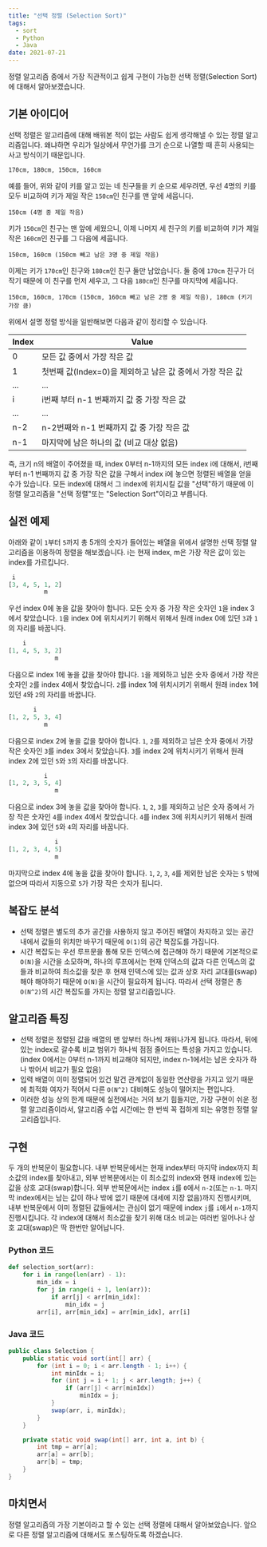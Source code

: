 ```yaml
---
title: "선택 정렬 (Selection Sort)"
tags:
  - sort
  - Python
  - Java
date: 2021-07-21
---
```


정렬 알고리즘 중에서 가장 직관적이고 쉽게 구현이 가능한 선택 정렬(Selection Sort)에 대해서 알아보겠습니다.

## 기본 아이디어

선택 정렬은 알고리즘에 대해 배워본 적이 없는 사람도 쉽게 생각해낼 수 있는 정렬 알고리즘입니다. 왜냐하면 우리가 일상에서 무언가를 크기 순으로 나열할 때 흔히 사용되는 사고 방식이기 때문입니다.

```
170cm, 180cm, 150cm, 160cm
```

예를 들어, 위와 같이 키를 알고 있는 네 친구들을 키 순으로 세우려면, 우선 4명의 키를 모두 비교하여 키가 제일 작은 `150cm`인 친구를 맨 앞에 세웁니다.

```
150cm (4명 중 제일 작음)
```

키가 `150cm`인 친구는 맨 앞에 세웠으니, 이제 나머지 세 친구의 키를 비교하여 키가 제일 작은 `160cm`인 친구를 그 다음에 세웁니다.

```
150cm, 160cm (150cm 빼고 남은 3명 중 제일 작음)
```

이제는 키가 `170cm`인 친구와 `180cm`인 친구 둘만 남았습니다. 둘 중에 `170cm` 친구가 더 작기 때문에 이 친구를 먼저 세우고, 그 다음 `180cm`인 친구를 마지막에 세웁니다.

```
150cm, 160cm, 170cm (150cm, 160cm 빼고 남은 2명 중 제일 작음), 180cm (키기 가장 큼)
```

위에서 설명 정렬 방식을 일반해보면 다음과 같이 정리할 수 있습니다.

| Index | Value                                                     |
| ----- | --------------------------------------------------------- |
| 0     | 모든 값 중에서 가장 작은 값                               |
| 1     | 첫번째 값(Index=0)을 제외하고 남은 값 중에서 가장 작은 값 |
| ...   | ...                                                       |
| i     | i번째 부터 n-1 번째까지 값 중 가장 작은 값                |
| ...   | ...                                                       |
| n-2   | n-2번째와 n-1 번째까지 값 중 가장 작은 값                 |
| n-1   | 마지막에 남은 하나의 값 (비교 대상 없음)                  |

즉, 크기 n의 배열이 주어졌을 때, index 0부터 n-1까지의 모든 index i에 대해서, i번째 부터 n-1 번째까지 값 중 가장 작은 값을 구해서 index i에 놓으면 정렬된 배열을 얻을 수가 있습니다.
모든 index에 대해서 그 index에 위치시킬 값을 "선택"하기 때문에 이 정렬 알고리즘을 "선택 정렬"또는 "Selection Sort"이라고 부릅니다.

## 실전 예제

아래와 같이 `1`부터 `5`까지 총 5개의 숫자가 들어있는 배열을 위에서 설명한 선택 정렬 알고리즘을 이용하여 정렬을 해보겠습니다. i는 현재 index, m은 가장 작은 값이 있는 index를 가르킵니다.

```py
 i
[3, 4, 5, 1, 2]
          m
```

우선 index 0에 놓을 값을 찾아야 합니다. 모든 숫자 중 가장 작은 숫자인 `1`을 index 3에서 찾았습니다. `1`을 index 0에 위치시키기 위해서 위해서 원래 index 0에 있던 `3`과 `1`의 자리를 바꿉니다.

```py
    i
[1, 4, 5, 3, 2]
             m
```

다음으로 index 1에 놓을 값을 찾아야 합니다. `1`을 제외하고 남은 숫자 중에서 가장 작은 숫자인 `2`를 index 4에서 찾았습니다. `2`를 index 1에 위치시키기 위해서 원래 index 1에 있던 `4`와 `2`의 자리를 바꿉니다.

```py
       i
[1, 2, 5, 3, 4]
          m
```

다음으로 index 2에 놓을 값을 찾아야 합니다. `1`, `2`를 제외하고 남은 숫자 중에서 가장 작은 숫자인 `3`를 index 3에서 찾았습니다. `3`를 index 2에 위치시키기 위해서 원래 index 2에 있던 `5`와 `3`의 자리를 바꿉니다.

```py
          i
[1, 2, 3, 5, 4]
             m
```

다음으로 index 3에 놓을 값을 찾아야 합니다. `1`, `2`, `3`를 제외하고 남은 숫자 중에서 가장 작은 숫자인 `4`를 index 4에서 찾았습니다. `4`를 index 3에 위치시키기 위해서 원래 index 3에 있던 `5`와 `4`의 자리를 바꿉니다.

```py
             i
[1, 2, 3, 4, 5]
             m
```

마지막으로 index 4에 놓을 값을 찾아야 합니다. `1`, `2`, `3`, `4`를 제외한 남은 숫자는 `5` 밖에 없으며 따라서 지동으로 `5`가 가장 작은 숫자가 됩니다.

## 복잡도 분석

- 선택 정렬은 별도의 추가 공간을 사용하지 않고 주어진 배열이 차지하고 있는 공간 내에서 값들의 위치만 바꾸기 때문에 `O(1)`의 공간 복잡도를 가집니다.
- 시간 복잡도는 우선 루프문을 통해 모든 인덱스에 접근해야 하기 때문에 기본적으로 `O(N)`을 시간을 소모하며, 하나의 루프에서는 현재 인덱스의 값과 다른 인덱스의 값들과 비교하여 최소값을 찾은 후 현재 인덱스에 있는 값과 상호 자리 교대를(swap)해야 해야하기 때문에 `O(N)`을 시간이 필요하게 됩니다. 따라서 선택 정렬은 총 `O(N^2)`의 시간 복잡도를 가지는 정렬 알고리즘입니다.

## 알고리즘 특징

- 선택 정렬은 정렬된 값을 배열의 맨 앞부터 하나씩 채워나가게 됩니다. 따라서, 뒤에 있는 index로 갈수록 비교 범위가 하나씩 점점 줄어드는 특성을 가지고 있습니다. (index 0에서는 0부터 n-1까지 비교해야 되지만, index n-1에서는 남은 숫자가 하나 밖어서 비교가 필요 없음)
- 입력 배열이 이미 정렬되어 있건 말건 관계없이 동일한 연산량을 가지고 있기 때문에 최적화 여자가 적어서 다른 `O(N^2)` 대비해도 성능이 떨어지는 편입니다.
- 이러한 성능 상의 한계 때문에 실전에서는 거의 보기 힘들지만, 가장 구현이 쉬운 정렬 알고리즘이라서, 알고리즘 수업 시간에는 한 번씩 꼭 접하게 되는 유명한 정렬 알고리즘입니다.

## 구현

두 개의 반복문이 필요합니다. 내부 반복문에서는 현재 index부터 마지막 index까지 최소값의 index를 찾아내고, 외부 반복문에서는 이 최소값의 index와 현재 index에 있는 값을 상호 교대(swap)합니다. 외부 반복문에서는 index `i`를 `0`에서 `n-2`(또는 `n-1`. 마지막 index에서는 남는 값이 하나 밖에 없기 때문에 대세에 지장 없음)까지 진행시키며, 내부 반복문에서 이미 정렬된 값들에서는 관심이 없기 때문에 index `j`를 `i`에서 `n-1`까지 진행시킵니다. 각 index에 대해서 최소값을 찾기 위해 대소 비교는 여러번 일어나나 상호 교대(swap)은 딱 한번만 알어납니다.

### Python 코드

```py
def selection_sort(arr):
    for i in range(len(arr) - 1):
        min_idx = i
        for j in range(i + 1, len(arr)):
            if arr[j] < arr[min_idx]:
                min_idx = j
        arr[i], arr[min_idx] = arr[min_idx], arr[i]
```

### Java 코드

```java
public class Selection {
    public static void sort(int[] arr) {
        for (int i = 0; i < arr.length - 1; i++) {
            int minIdx = i;
            for (int j = i + 1; j < arr.length; j++) {
                if (arr[j] < arr[minIdx])
                    minIdx = j;
            }
            swap(arr, i, minIdx);
        }
    }

    private static void swap(int[] arr, int a, int b) {
        int tmp = arr[a];
        arr[a] = arr[b];
        arr[b] = tmp;
    }
}
```

## 마치면서

정렬 알고리즘의 가장 기본이라고 할 수 있는 선택 정렬에 대해서 알아보았습니다. 앞으로 다른 정렬 알고리즘에 대해서도 포스팅하도록 하겠습니다.
